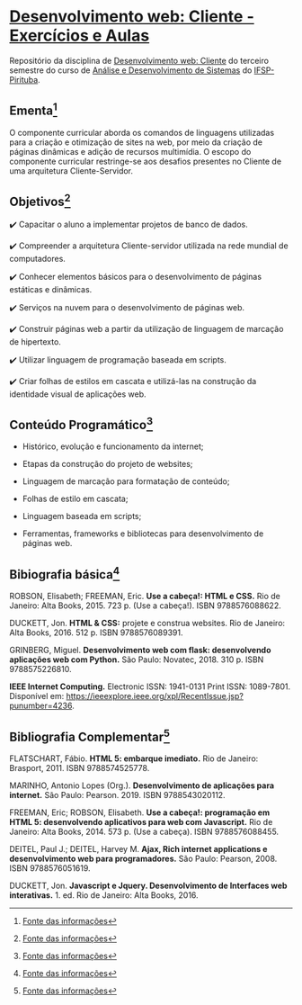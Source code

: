 # [Desenvolvimento web: Cliente - Exercícios e Aulas](./menu/index.html)

Repositório da disciplina de [Desenvolvimento web: Cliente](https://drive.ifsp.edu.br/s/CS3ah4zmKiNCYTy#pdfviewer) do terceiro semestre do curso de [Análise e Desenvolvimento de Sistemas](https://ptb.ifsp.edu.br/index.php/superiores/ads) do [IFSP-Pirituba](https://ptb.ifsp.edu.br/).

## Ementa[^1]

O componente curricular aborda os comandos de linguagens utilizadas para a criação e otimização de sites na web, por meio da criação de páginas dinâmicas e adição de recursos multimídia. O escopo do componente curricular restringe-se aos desafios presentes no Cliente de uma arquitetura Cliente-Servidor.

## Objetivos[^1]

:heavy_check_mark: Capacitar o aluno a implementar projetos de banco de dados.

:heavy_check_mark: Compreender a arquitetura Cliente-servidor utilizada na rede mundial de computadores.

:heavy_check_mark: Conhecer elementos básicos para o desenvolvimento de páginas estáticas e dinâmicas.

:heavy_check_mark: Serviços na nuvem para o desenvolvimento de páginas web.

:heavy_check_mark: Construir páginas web a partir da utilização de linguagem de marcação de hipertexto.

:heavy_check_mark: Utilizar linguagem de programação baseada em scripts.

:heavy_check_mark: Criar folhas de estilos em cascata e utilizá-las na construção da identidade visual de
aplicações web.

## Conteúdo Programático[^1]

- Histórico, evolução e funcionamento da internet;

- Etapas da construção do projeto de websites;

- Linguagem de marcação para formatação de conteúdo;

- Folhas de estilo em cascata;

- Linguagem baseada em scripts;

- Ferramentas, frameworks e bibliotecas para desenvolvimento de páginas web.

## Bibiografia básica[^1]

ROBSON, Elisabeth; FREEMAN, Eric. **Use a cabeça!: HTML e CSS.** Rio de Janeiro: Alta Books, 2015. 723 p. (Use a cabeça!). ISBN 9788576088622.

DUCKETT, Jon. **HTML & CSS:** projete e construa websites. Rio de Janeiro: Alta Books, 2016. 512 p. ISBN 9788576089391.

GRINBERG, Miguel. **Desenvolvimento web com flask: desenvolvendo aplicações web com Python.** São Paulo: Novatec, 2018. 310 p. ISBN 9788575226810.

**IEEE Internet Computing.** Electronic ISSN: 1941-0131 Print ISSN: 1089-7801. Disponível em: <https://ieeexplore.ieee.org/xpl/RecentIssue.jsp?punumber=4236>.

## Bibliografia Complementar[^1]

FLATSCHART, Fábio. **HTML 5: embarque imediato.** Rio de Janeiro: Brasport, 2011. ISBN 9788574525778.

MARINHO, Antonio Lopes (Org.). **Desenvolvimento de aplicações para internet.** São Paulo: Pearson. 2019. ISBN 9788543020112.

FREEMAN, Eric; ROBSON, Elisabeth. **Use a cabeça!: programação em HTML 5: desenvolvendo aplicativos para web com Javascript.** Rio de Janeiro: Alta Books, 2014. 573 p. (Use a cabeça). ISBN 9788576088455.

DEITEL, Paul J.; DEITEL, Harvey M. **Ajax, Rich internet applications e desenvolvimento web para programadores.** São Paulo: Pearson, 2008. ISBN 9788576051619.

DUCKETT, Jon. **Javascript e Jquery. Desenvolvimento de Interfaces web interativas.** 1. ed. Rio de Janeiro: Alta Books, 2016.

[^1]: [Fonte das informações](https://drive.ifsp.edu.br/s/CS3ah4zmKiNCYTy#pdfviewer)
